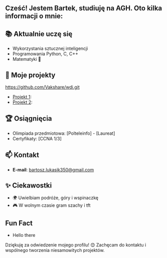 ## Cześć! Jestem Bartek, studiuję na AGH. Oto kilka informacji o mnie:

## 📚 Aktualnie uczę się
- Wykorzystania sztucznej inteligencji
- Programowania Python, C, C++
- Matematyki 🤔

## 🌱 Moje projekty
https://github.com/Vakshare/wdi.git
- [Projekt 1](https://github.com/Vakshare/wdi.git):
- [Projekt 2](https://github.com/2024-2025-AGH-Wstep-do-Informatyki/Calculus-Survivor.git):

## 🏆 Osiągnięcia
- Olimpiada przedmiotowa: [Polteleinfo] - [Laureat]
- Certyfikaty: [CCNA 1/3]

## 📫 Kontakt
- **E-mail**: [bartosz.lukasik350@gmail.com](mailto:bartosz.lukasik350@gmailcom)

## ✨ Ciekawostki
- 🌍 Uwielbiam podróże, góry i wspinaczkę
- 🎮 W wolnym czasie gram szachy i tft

## Fun Fact
- Hello there
  
Dziękuję za odwiedzenie mojego profilu! 😊 Zachęcam do kontaktu i wspólnego tworzenia niesamowitych projektów.
